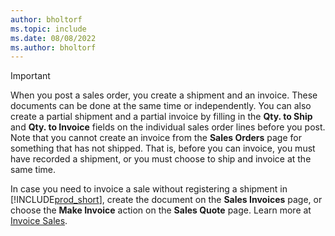 ```yaml
---
author: bholtorf
ms.topic: include
ms.date: 08/08/2022
ms.author: bholtorf
---
```

> [!IMPORTANT]
> When you post a sales order, you create a shipment and an invoice. These documents can be done at the same time or independently. You can also create a partial shipment and a partial invoice by filling in the **Qty. to Ship** and **Qty. to Invoice** fields on the individual sales order lines before you post. Note that you cannot create an invoice from the **Sales Orders** page for something that has not shipped. That is, before you can invoice, you must have recorded a shipment, or you must choose to ship and invoice at the same time.
>
> In case you need to invoice a sale without registering a shipment in [!INCLUDE[prod_short](prod_short.md)], create the document on the **Sales Invoices** page, or choose the **Make Invoice** action on the **Sales Quote** page. Learn more at [Invoice Sales](../sales-how-invoice-sales.md).
